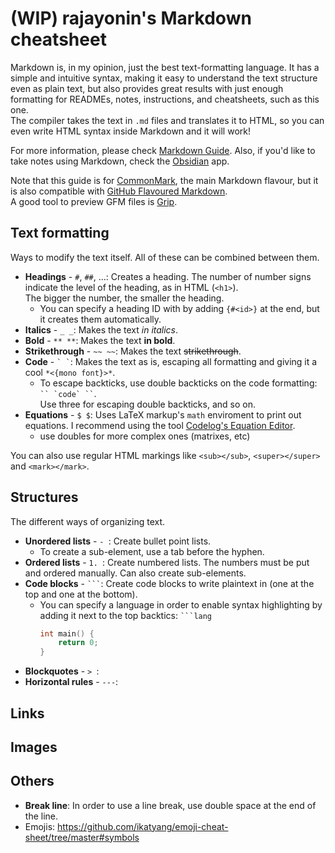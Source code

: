 # (WIP) rajayonin's Markdown cheatsheet

Markdown is, in my opinion, just the best text-formatting language. It has a simple and intuitive syntax, making it easy to understand the text structure even as plain text, but also provides great results with just enough formatting for READMEs, notes, instructions, and cheatsheets, such as this one.  
The compiler takes the text in `.md` files and translates it to HTML, so you can even write HTML syntax inside Markdown and it will work!  

For more information, please check [Markdown Guide](https://www.markdownguide.org/). Also, if you'd like to take notes using Markdown, check the [Obsidian](https://obsidian.md/) app.  
  
Note that this guide is for [CommonMark](https://commonmark.org/), the main Markdown flavour, but it is also compatible with [GitHub Flavoured Markdown](https://github.github.com/gfm/).  
A good tool to preview GFM files is [Grip](https://github.com/joeyespo/grip).


## Text formatting
Ways to modify the text itself. All of these can be combined between them.
- **Headings** - `#`, `##`, ...: Creates a heading. The number of number signs indicate the level of the heading, as in HTML (`<h1>`).  
The bigger the number, the smaller the heading.  
    - You can specify a heading ID with by adding `{#<id>}` at the end, but it creates them automatically.
- **Italics** - `_ _`: Makes the text _in italics_.
- **Bold** - `** **`: Makes the text **in bold**.
- **Strikethrough** - `~~ ~~`: Makes the text ~~strikethrough~~.
- **Code** - `` ` ` ``: Makes the text as is, escaping all formatting and giving it a cool `*<{mono font}>*`.
    - To escape backticks, use double backticks on the code formatting:
    ``` `` `code` `` ```.  
    Use three for escaping double backticks, and so on.
- **Equations** - `$ $`: Uses LaTeX markup's `math` enviroment to print out equations. I recommend using the tool [Codelog's Equation Editor](https://www.codecogs.com/latex/eqneditor.php). 
    - use doubles for more complex ones (matrixes, etc)

You can also use regular HTML markings like `<sub></sub>`, `<super></super>` and `<mark></mark>`.
## Structures
The different ways of organizing text.
- **Unordered lists** - `- `: Create bullet point lists.  
    - To create a sub-element, use a tab before the hyphen.
- **Ordered lists** - `1. `: Create numbered lists. The numbers must be put and ordered manually. Can also create sub-elements.
- **Code blocks** - `` ``` ``: Create code blocks to write plaintext in (one at the top and one at the bottom).
    - You can specify a language in order to enable syntax highlighting by adding it next to the top backtics: `` ```lang ``
        ```c
        int main() {
            return 0;
        }
        ```
- **Blockquotes** - `> `:
- **Horizontal rules** - `---`:

## Links



## Images


## Others
- **Break line**: In order to use a line break, use double space at the end of the line.
- Emojis: <https://github.com/ikatyang/emoji-cheat-sheet/tree/master#symbols>
